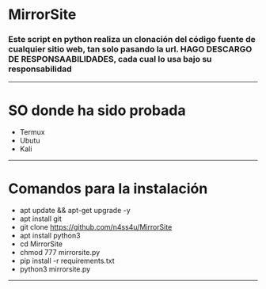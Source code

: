 # MirrorSite
### Este script en python realiza un clonación del código fuente de cualquier sitio web, tan solo pasando la url. HAGO DESCARGO DE RESPONSAABILIDADES, cada cual lo usa bajo su responsabilidad  

------------


# SO donde ha sido probada
- Termux
- Ubutu
- Kali

------------


# Comandos para la instalación
- apt update && apt-get upgrade -y
- apt install git
- git clone https://github.com/n4ss4u/MirrorSite
- apt install python3
- cd MirrorSite
- chmod 777 mirrorsite.py
- pip install -r requirements.txt
- python3 mirrorsite.py

------------
